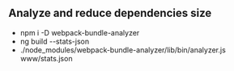 ## Analyze and reduce dependencies size

- npm i -D webpack-bundle-analyzer
- ng build --stats-json
- ./node_modules/webpack-bundle-analyzer/lib/bin/analyzer.js www/stats.json
